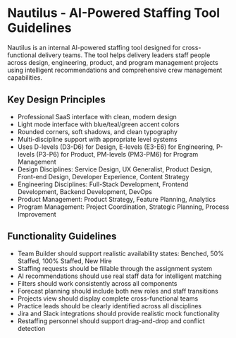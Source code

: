 # Nautilus - AI-Powered Staffing Tool Guidelines

Nautilus is an internal AI-powered staffing tool designed for cross-functional delivery teams. The tool helps delivery leaders staff people across design, engineering, product, and program management projects using intelligent recommendations and comprehensive crew management capabilities.

## Key Design Principles

* Professional SaaS interface with clean, modern design
* Light mode interface with blue/teal/green accent colors
* Rounded corners, soft shadows, and clean typography
* Multi-discipline support with appropriate level systems
* Uses D-levels (D3-D6) for Design, E-levels (E3-E6) for Engineering, P-levels (P3-P6) for Product, PM-levels (PM3-PM6) for Program Management
* Design Disciplines: Service Design, UX Generalist, Product Design, Front-end Design, Developer Experience, Content Strategy
* Engineering Disciplines: Full-Stack Development, Frontend Development, Backend Development, DevOps
* Product Management: Product Strategy, Feature Planning, Analytics
* Program Management: Project Coordination, Strategic Planning, Process Improvement

## Functionality Guidelines

* Team Builder should support realistic availability states: Benched, 50% Staffed, 100% Staffed, New Hire
* Staffing requests should be fillable through the assignment system
* AI recommendations should use real staff data for intelligent matching
* Filters should work consistently across all components
* Forecast planning should include both new roles and staff transitions
* Projects view should display complete cross-functional teams
* Practice leads should be clearly identified across all disciplines
* Jira and Slack integrations should provide realistic mock functionality
* Restaffing personnel should support drag-and-drop and conflict detection
<!--

System Guidelines

Use this file to provide the AI with rules and guidelines you want it to follow.
This template outlines a few examples of things you can add. You can add your own sections and format it to suit your needs

TIP: More context isn't always better. It can confuse the LLM. Try and add the most important rules you need

# General guidelines

Any general rules you want the AI to follow.
For example:

* Only use absolute positioning when necessary. Opt for responsive and well structured layouts that use flexbox and grid by default
* Refactor code as you go to keep code clean
* Keep file sizes small and put helper functions and components in their own files.

--------------

# Design system guidelines
Rules for how the AI should make generations look like your company's design system

Additionally, if you select a design system to use in the prompt box, you can reference
your design system's components, tokens, variables and components.
For example:

* Use a base font-size of 14px
* Date formats should always be in the format “Jun 10”
* The bottom toolbar should only ever have a maximum of 4 items
* Never use the floating action button with the bottom toolbar
* Chips should always come in sets of 3 or more
* Don't use a dropdown if there are 2 or fewer options

You can also create sub sections and add more specific details
For example:


## Button
The Button component is a fundamental interactive element in our design system, designed to trigger actions or navigate
users through the application. It provides visual feedback and clear affordances to enhance user experience.

### Usage
Buttons should be used for important actions that users need to take, such as form submissions, confirming choices,
or initiating processes. They communicate interactivity and should have clear, action-oriented labels.

### Variants
* Primary Button
  * Purpose : Used for the main action in a section or page
  * Visual Style : Bold, filled with the primary brand color
  * Usage : One primary button per section to guide users toward the most important action
* Secondary Button
  * Purpose : Used for alternative or supporting actions
  * Visual Style : Outlined with the primary color, transparent background
  * Usage : Can appear alongside a primary button for less important actions
* Tertiary Button
  * Purpose : Used for the least important actions
  * Visual Style : Text-only with no border, using primary color
  * Usage : For actions that should be available but not emphasized
-->
